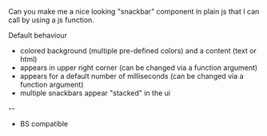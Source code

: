 Can you make me a nice looking "snackbar" component in plain js that I can call by using a js function.

Default behaviour

- colored background (multiple pre-defined colors) and a content (text or html)
- appears in upper right corner (can be changed via a function argument)
- appears for a default number of milliseconds (can be changed via a function argument)
- multiple snackbars appear "stacked" in the ui

 --

- BS compatible
